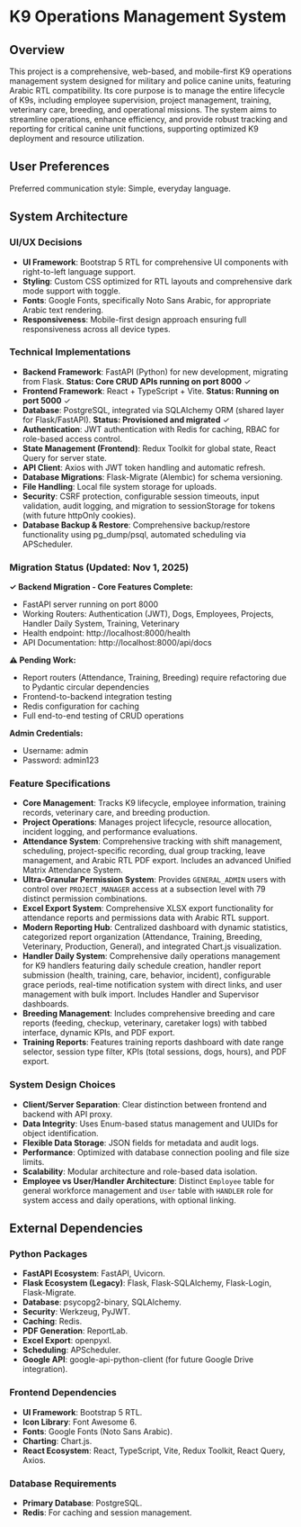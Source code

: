 # K9 Operations Management System

## Overview
This project is a comprehensive, web-based, and mobile-first K9 operations management system designed for military and police canine units, featuring Arabic RTL compatibility. Its core purpose is to manage the entire lifecycle of K9s, including employee supervision, project management, training, veterinary care, breeding, and operational missions. The system aims to streamline operations, enhance efficiency, and provide robust tracking and reporting for critical canine unit functions, supporting optimized K9 deployment and resource utilization.

## User Preferences
Preferred communication style: Simple, everyday language.

## System Architecture

### UI/UX Decisions
- **UI Framework**: Bootstrap 5 RTL for comprehensive UI components with right-to-left language support.
- **Styling**: Custom CSS optimized for RTL layouts and comprehensive dark mode support with toggle.
- **Fonts**: Google Fonts, specifically Noto Sans Arabic, for appropriate Arabic text rendering.
- **Responsiveness**: Mobile-first design approach ensuring full responsiveness across all device types.

### Technical Implementations
- **Backend Framework**: FastAPI (Python) for new development, migrating from Flask. **Status: Core CRUD APIs running on port 8000** ✓
- **Frontend Framework**: React + TypeScript + Vite. **Status: Running on port 5000** ✓
- **Database**: PostgreSQL, integrated via SQLAlchemy ORM (shared layer for Flask/FastAPI). **Status: Provisioned and migrated** ✓
- **Authentication**: JWT authentication with Redis for caching, RBAC for role-based access control.
- **State Management (Frontend)**: Redux Toolkit for global state, React Query for server state.
- **API Client**: Axios with JWT token handling and automatic refresh.
- **Database Migrations**: Flask-Migrate (Alembic) for schema versioning.
- **File Handling**: Local file system storage for uploads.
- **Security**: CSRF protection, configurable session timeouts, input validation, audit logging, and migration to sessionStorage for tokens (with future httpOnly cookies).
- **Database Backup & Restore**: Comprehensive backup/restore functionality using pg_dump/psql, automated scheduling via APScheduler.

### Migration Status (Updated: Nov 1, 2025)
**✓ Backend Migration - Core Features Complete:**
- FastAPI server running on port 8000
- Working Routers: Authentication (JWT), Dogs, Employees, Projects, Handler Daily System, Training, Veterinary
- Health endpoint: http://localhost:8000/health
- API Documentation: http://localhost:8000/api/docs

**⚠️ Pending Work:**
- Report routers (Attendance, Training, Breeding) require refactoring due to Pydantic circular dependencies
- Frontend-to-backend integration testing
- Redis configuration for caching
- Full end-to-end testing of CRUD operations

**Admin Credentials:**
- Username: admin
- Password: admin123

### Feature Specifications
- **Core Management**: Tracks K9 lifecycle, employee information, training records, veterinary care, and breeding production.
- **Project Operations**: Manages project lifecycle, resource allocation, incident logging, and performance evaluations.
- **Attendance System**: Comprehensive tracking with shift management, scheduling, project-specific recording, dual group tracking, leave management, and Arabic RTL PDF export. Includes an advanced Unified Matrix Attendance System.
- **Ultra-Granular Permission System**: Provides `GENERAL_ADMIN` users with control over `PROJECT_MANAGER` access at a subsection level with 79 distinct permission combinations.
- **Excel Export System**: Comprehensive XLSX export functionality for attendance reports and permissions data with Arabic RTL support.
- **Modern Reporting Hub**: Centralized dashboard with dynamic statistics, categorized report organization (Attendance, Training, Breeding, Veterinary, Production, General), and integrated Chart.js visualization.
- **Handler Daily System**: Comprehensive daily operations management for K9 handlers featuring daily schedule creation, handler report submission (health, training, care, behavior, incident), configurable grace periods, real-time notification system with direct links, and user management with bulk import. Includes Handler and Supervisor dashboards.
- **Breeding Management**: Includes comprehensive breeding and care reports (feeding, checkup, veterinary, caretaker logs) with tabbed interface, dynamic KPIs, and PDF export.
- **Training Reports**: Features training reports dashboard with date range selector, session type filter, KPIs (total sessions, dogs, hours), and PDF export.

### System Design Choices
- **Client/Server Separation**: Clear distinction between frontend and backend with API proxy.
- **Data Integrity**: Uses Enum-based status management and UUIDs for object identification.
- **Flexible Data Storage**: JSON fields for metadata and audit logs.
- **Performance**: Optimized with database connection pooling and file size limits.
- **Scalability**: Modular architecture and role-based data isolation.
- **Employee vs User/Handler Architecture**: Distinct `Employee` table for general workforce management and `User` table with `HANDLER` role for system access and daily operations, with optional linking.

## External Dependencies

### Python Packages
- **FastAPI Ecosystem**: FastAPI, Uvicorn.
- **Flask Ecosystem (Legacy)**: Flask, Flask-SQLAlchemy, Flask-Login, Flask-Migrate.
- **Database**: psycopg2-binary, SQLAlchemy.
- **Security**: Werkzeug, PyJWT.
- **Caching**: Redis.
- **PDF Generation**: ReportLab.
- **Excel Export**: openpyxl.
- **Scheduling**: APScheduler.
- **Google API**: google-api-python-client (for future Google Drive integration).

### Frontend Dependencies
- **UI Framework**: Bootstrap 5 RTL.
- **Icon Library**: Font Awesome 6.
- **Fonts**: Google Fonts (Noto Sans Arabic).
- **Charting**: Chart.js.
- **React Ecosystem**: React, TypeScript, Vite, Redux Toolkit, React Query, Axios.

### Database Requirements
- **Primary Database**: PostgreSQL.
- **Redis**: For caching and session management.